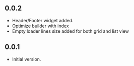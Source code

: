 ## 0.0.2

* Header/Footer widget added.
* Optimize builder with index
* Empty loader lines size added for both grid and list view

## 0.0.1

* Initial version.
